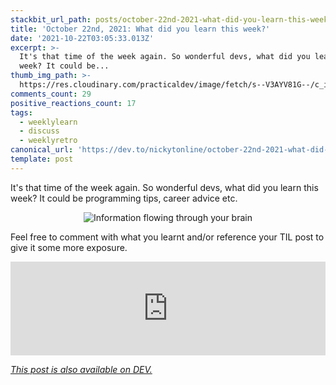 ```yaml
---
stackbit_url_path: posts/october-22nd-2021-what-did-you-learn-this-week-bh3
title: 'October 22nd, 2021: What did you learn this week?'
date: '2021-10-22T03:05:33.013Z'
excerpt: >-
  It's that time of the week again. So wonderful devs, what did you learn this
  week? It could be...
thumb_img_path: >-
  https://res.cloudinary.com/practicaldev/image/fetch/s--V3AYV81G--/c_imagga_scale,f_auto,fl_progressive,h_420,q_auto,w_1000/https://dev-to-uploads.s3.amazonaws.com/uploads/articles/i8cvy4ytjlnho84ctkud.jpeg
comments_count: 29
positive_reactions_count: 17
tags:
  - weeklylearn
  - discuss
  - weeklyretro
canonical_url: 'https://dev.to/nickytonline/october-22nd-2021-what-did-you-learn-this-week-bh3'
template: post
---
```

It's that time of the week again. So wonderful devs, what did you learn this week? It could be programming tips, career advice etc.

<center>

![Information flowing through your brain](https://media.giphy.com/media/qKltgF7Aw515K/giphy.gif)
</center>

Feel free to comment with what you learnt and/or reference your TIL post to give it some more exposure.


<iframe class="liquidTag" src="https://dev.to/embed/tag?args=todayilearned" style="border: 0; width: 100%;"></iframe>


<!--
And remember, if something you learnt was a big win for you, then you know where to drop it as well.👇👇🏻👇🏼👇🏽👇🏾👇🏿


<iframe class="liquidTag" src="https://dev.to/embed/link?args=https%3A%2F%2Fdev.to%2Fdevteam%2Fwhat-was-your-win-this-week-145j" style="border: 0; width: 100%;"></iframe>


<center>

![Price is Right contestant celebrating](https://media.giphy.com/media/gF29UEqBhSoDY8LHKg/giphy.gif)
</center>
-->

*[This post is also available on DEV.](https://dev.to/nickytonline/october-22nd-2021-what-did-you-learn-this-week-bh3)*


<script>
const parent = document.getElementsByTagName('head')[0];
const script = document.createElement('script');
script.type = 'text/javascript';
script.src = 'https://cdnjs.cloudflare.com/ajax/libs/iframe-resizer/4.1.1/iframeResizer.min.js';
script.charset = 'utf-8';
script.onload = function() {
    window.iFrameResize({}, '.liquidTag');
};
parent.appendChild(script);
</script>    
